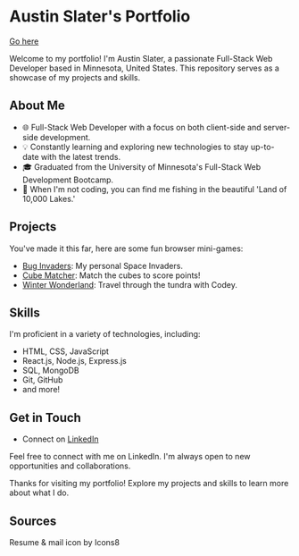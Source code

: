 # Austin Slater's Portfolio
[Go here](https://austinslateys-portfolio.netlify.app)


Welcome to my portfolio! I'm Austin Slater, a passionate Full-Stack Web Developer based in Minnesota, United States. This repository serves as a showcase of my projects and skills.

## About Me

- 🌐 Full-Stack Web Developer with a focus on both client-side and server-side development.
- 💡 Constantly learning and exploring new technologies to stay up-to-date with the latest trends.
- 🎓 Graduated from the University of Minnesota's Full-Stack Web Development Bootcamp.
- 🎣 When I'm not coding, you can find me fishing in the beautiful 'Land of 10,000 Lakes.'

## Projects

You've made it this far, here are some fun browser mini-games:

- [Bug Invaders](https://austinslatey.github.io/bug-invaders/): My personal Space Invaders.
- [Cube Matcher](https://austinslatey.github.io/Cube-Matcher/): Match the cubes to score points!
- [Winter Wonderland](https://austinslatey.github.io/winter-wonderland/): Travel through the tundra with Codey.

## Skills

I'm proficient in a variety of technologies, including:

- HTML, CSS, JavaScript
- React.js, Node.js, Express.js
- SQL, MongoDB
- Git, GitHub
- and more!

## Get in Touch

- Connect on [LinkedIn](https://www.linkedin.com/in/austin-slater-1141b8225/)


Feel free to connect with me on LinkedIn. I'm always open to new opportunities and collaborations.

Thanks for visiting my portfolio! Explore my projects and skills to learn more about what I do.


## Sources
Resume & mail icon by Icons8
